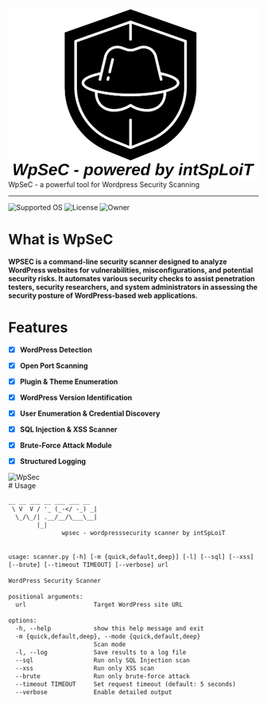 <img src="screenshots/wpsec.png" style="display: block; margin: auto;" alt="WpSec">
        WpSeC - a powerful tool for Wordpress Security Scanning
 
-------------------------
![Supported OS](https://img.shields.io/badge/Supported%20OS-Linux-yellow.svg)
![License](https://img.shields.io/badge/license-BSL--1.0-blue.svg)
![Owner](https://img.shields.io/badge/intSpLoiT-red.svg)
 
 # What is WpSeC
**WPSEC is a **command-line security scanner** designed to analyze WordPress websites for vulnerabilities, misconfigurations, and potential security risks. It automates various security checks to assist penetration testers, security researchers, and system administrators in assessing the security posture of WordPress-based web applications.**
 
  
# Features
- [x] **WordPress Detection**
- [x] **Open Port Scanning**
- [x] **Plugin & Theme Enumeration**
- [x] **WordPress Version Identification**
- [x] **User Enumeration & Credential Discovery**
- [x] **SQL Injection & XSS Scanner**
- [x] **Brute-Force Attack Module**
- [x] **Structured Logging**


<img src="screenshots/lv_0_20250209114422.gif" style="display: block; margin: auto;" alt="WpSec">
# Usage
 
```
__ __ ___ __ ___ ___ __
 \ V  V / '_ (_-</ -_) _|
  \_/\_/| .__/__/\___\__|
        |_|
               wpsec - wordpresssecurity scanner by intSpLoiT


usage: scanner.py [-h] [-m {quick,default,deep}] [-l] [--sql] [--xss] [--brute] [--timeout TIMEOUT] [--verbose] url

WordPress Security Scanner

positional arguments:
  url                   Target WordPress site URL

options:
  -h, --help            show this help message and exit
  -m {quick,default,deep}, --mode {quick,default,deep}
                        Scan mode
  -l, --log             Save results to a log file
  --sql                 Run only SQL Injection scan
  --xss                 Run only XSS scan
  --brute               Run only brute-force attack
  --timeout TIMEOUT     Set request timeout (default: 5 seconds)
  --verbose             Enable detailed output
```
